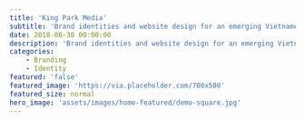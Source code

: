 ```yaml
---
title: 'King Park Media'
subtitle: 'Brand identities and website design for an emerging Vietnamese entertainment company.'
date: 2018-06-30 00:00:00
description: 'Brand identities and website design for an emerging Vietnamese entertainment company.'
categories:
    - Branding
    - Identity
featured: 'false'
featured_image: 'https://via.placeholder.com/700x500'
featured_size: normal
hero_image: 'assets/images/home-featured/demo-square.jpg'
---
```

